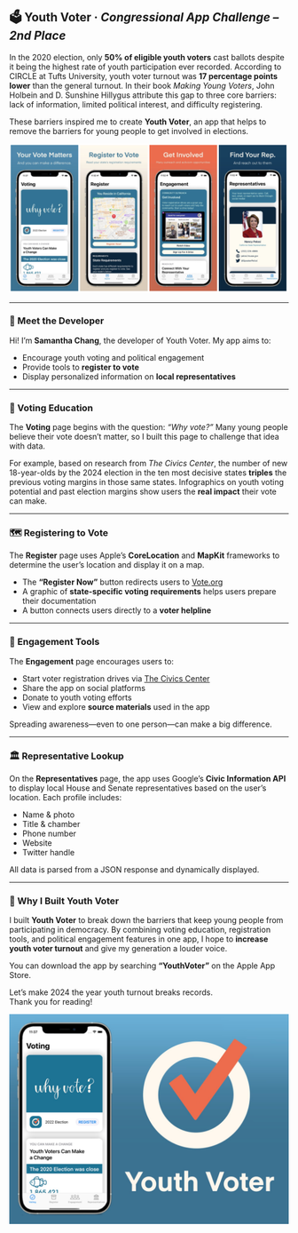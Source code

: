 ## 🗳️ Youth Voter · *Congressional App Challenge – 2nd Place*

In the 2020 election, only **50% of eligible youth voters** cast ballots despite it being the highest rate of youth participation ever recorded. According to CIRCLE at Tufts University, youth voter turnout was **17 percentage points lower** than the general turnout. In their book *Making Young Voters*, John Holbein and D. Sunshine Hillygus attribute this gap to three core barriers: lack of information, limited political interest, and difficulty registering.

These barriers inspired me to create **Youth Voter**, an app that helps to remove the barriers for young people to get involved in elections.


<p align="center">
  <img src="Youth Voter UI.png" width="700" alt="Youth Voter User Interface Design">
</p>

---

### 👋 Meet the Developer

Hi! I’m **Samantha Chang**, the developer of Youth Voter. My app aims to:

- Encourage youth voting and political engagement  
- Provide tools to **register to vote**  
- Display personalized information on **local representatives**

---

### 🧠 Voting Education

The **Voting** page begins with the question: *“Why vote?”* Many young people believe their vote doesn’t matter, so I built this page to challenge that idea with data.

For example, based on research from *The Civics Center*, the number of new 18-year-olds by the 2024 election in the ten most decisive states **triples** the previous voting margins in those same states. Infographics on youth voting potential and past election margins show users the **real impact** their vote can make.

---

### 🗺️ Registering to Vote

The **Register** page uses Apple’s **CoreLocation** and **MapKit** frameworks to determine the user’s location and display it on a map.

- The **“Register Now”** button redirects users to [Vote.org](https://vote.org)  
- A graphic of **state-specific voting requirements** helps users prepare their documentation  
- A button connects users directly to a **voter helpline**

---

### 📣 Engagement Tools

The **Engagement** page encourages users to:

- Start voter registration drives via [The Civics Center](https://thecivicscenter.org)  
- Share the app on social platforms  
- Donate to youth voting efforts  
- View and explore **source materials** used in the app

Spreading awareness—even to one person—can make a big difference.

---

### 🏛️ Representative Lookup

On the **Representatives** page, the app uses Google’s **Civic Information API** to display local House and Senate representatives based on the user’s location. Each profile includes:

- Name & photo  
- Title & chamber  
- Phone number  
- Website  
- Twitter handle  

All data is parsed from a JSON response and dynamically displayed.

---

### 🎯 Why I Built Youth Voter

I built **Youth Voter** to break down the barriers that keep young people from participating in democracy. By combining voting education, registration tools, and political engagement features in one app, I hope to **increase youth voter turnout** and give my generation a louder voice.

You can download the app by searching **“YouthVoter”** on the Apple App Store.

Let’s make 2024 the year youth turnout breaks records.  
Thank you for reading!

<p align="center">
  <img src="Youth Voter Main Img.jpg" width="700" alt="Youth Voter User Interface Design">
</p>
